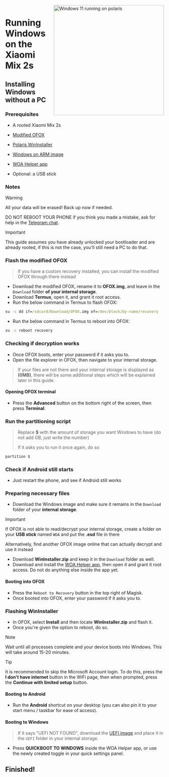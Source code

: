 <img align="right" src="https://github.com/n00b69/woa-polaris/blob/main/polaris.png" width="350" alt="Windows 11 running on polaris">

# Running Windows on the Xiaomi Mix 2s

## Installing Windows without a PC

### Prerequisites
- A rooted Xiaomi Mix 2s

- [Modified OFOX](https://github.com/n00b69/woa-polaris/releases/download/Files/modded-ofox-polaris.img)

- [Polaris WinInstaller](https://github.com/n00b69/woa-polaris/releases/download/Files/PolarisWinInstaller.zip)

- [Windows on ARM image](https://arkt-7.github.io/woawin/)

- [WOA Helper app](https://github.com/n00b69/woa-helper/releases/tag/APK)

- Optional: a USB stick

### Notes
> [!WARNING]  
> All your data will be erased! Back up now if needed.
> 
> DO NOT REBOOT YOUR PHONE if you think you made a mistake, ask for help in the [Telegram chat](https://t.me/WinOnMix2s).

> [!Important]
> This guide assumes you have already unlocked your bootloader and are already rooted, if this is not the case, you'll still need a PC to do that.

### Flash the modified OFOX
> If you have a custom recovery installed, you can install the modified OFOX through there instead
- Download the modified OFOX, rename it to **OFOX.img**, and leave in the `Download` folder **of your internal storage**.
- Download **Termux**, open it, and grant it root access.
- Run the below command in Termux to flash OFOX:
```cmd
su -c dd if=/sdcard/Download/OFOX.img of=/dev/block/by-name/recovery
```
- Run the below command in Termux to reboot into OFOX:
```cmd
su -c reboot recovery
```

### Checking if decryption works
- Once OFOX boots, enter your password if it asks you to.
- Open the file explorer in OFOX, then navigate to your internal storage.
> If your files are not there and your internal storage is displayed as **(0MB)**, there will be some additional steps which will be explained later in this guide.

#### Opening OFOX terminal
- Press the **Advanced** button on the bottom right of the screen, then press **Terminal**.

### Run the partitioning script
> Replace **$** with the amount of storage you want Windows to have (do not add GB, just write the number)
> 
> If it asks you to run it once again, do so
```cmd
partition $
``` 

### Check if Android still starts
- Just restart the phone, and see if Android still works

### Preparing necessary files
- Download the Windows image and make sure it remains in the `Download` folder of your **internal storage**.
> [!Important]
> If OFOX is not able to read/decrypt your internal storage, create a folder on your **USB stick** named `WOA` and put the **.esd** file in there
>
> Alternatively, find another OFOX image online that can actually decrypt and use it instead
- Download **WinInstaller.zip** and keep it in the `Download` folder as well.
- Download and install the [WOA Helper app](https://github.com/n00b69/woa-helper/releases/tag/APK), then open it and grant it root access. Do not do anything else inside the app yet.

#### Booting into OFOX
- Press the `Reboot to Recovery` button in the top right of Magisk.
- Once booted into OFOX, enter your password if it asks you to.

### Flashing WinInstaller
- In OFOX, select **Install** and then locate **WinInstaller.zip** and flash it.
- Once you're given the option to reboot, do so.
> [!Note]
> Wait until all processes complete and your device boots into Windows. This will take around 15-20 minutes.

> [!Tip]
> It is recommended to skip the Microsoft Account login. To do this,  press the **I don't have internet** button in the WiFi page, then when prompted, press the **Continue with limited setup** button.

#### Booting to Android
- Run the **Android** shortcut on your desktop (you can also pin it to your start menu / taskbar for ease of access).

#### Booting to Windows
> If it says "UEFI NOT FOUND", download the [UEFI image](https://github.com/n00b69/woa-polaris/releases/tag/UEFI) and place it in the `UEFI` folder in your internal storage.
- Press **QUICKBOOT TO WINDOWS** inside the WOA Helper app, or use the newly created toggle in your quick settings panel.

## Finished!

























